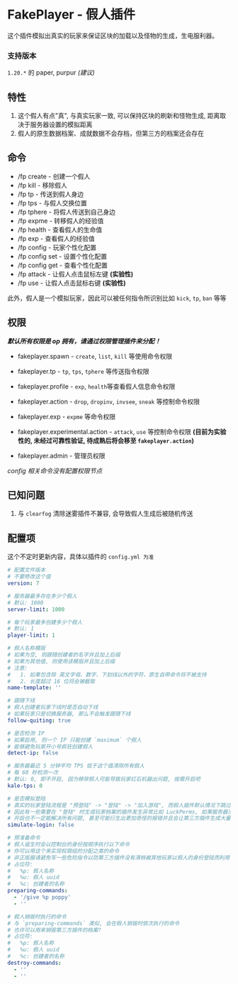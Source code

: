 # FakePlayer - 假人插件

这个插件模拟出真实的玩家来保证区块的加载以及怪物的生成，生电服利器。

### 支持版本

`1.20.*` 的 paper, purpur _(建议)_

## 特性

1. 这个假人有点"真", 与真实玩家一致, 可以保持区块的刷新和怪物生成, 距离取决于服务器设置的模拟距离
2. 假人的原生数据档案、成就数据不会存档，但第三方的档案还会存在

## 命令

+ /fp create - 创建一个假人
+ /fp kill - 移除假人
+ /fp tp - 传送到假人身边
+ /fp tps - 与假人交换位置
+ /fp tphere - 将假人传送到自己身边
+ /fp expme - 转移假人的经验值
+ /fp health - 查看假人的生命值
+ /fp exp - 查看假人的经验值
+ /fp config - 玩家个性化配置
+ /fp config set - 设置个性化配置
+ /fp config get - 查看个性化配置
+ /fp attack - 让假人点击鼠标左键 **(实验性)**
+ /fp use - 让假人点击鼠标右键 **(实验性)**

此外，假人是一个模拟玩家，因此可以被任何指令所识别比如 `kick`, `tp`, `ban` 等等

## 权限

**_默认所有权限是 op 拥有，请通过权限管理插件来分配！_**

+ fakeplayer.spawn - `create`, `list`, `kill` 等使用命令权限
+ fakeplayer.tp - `tp`, `tps`, `tphere` 等传送指令权限
+ fakeplayer.profile - `exp`, `health`等查看假人信息命令权限 
+ fakeplayer.action - `drop`, `dropinv`, `invsee`, `sneak` 等控制命令权限
+ fakeplayer.exp - `expme` 等命令权限


+ fakeplayer.experimental.action - `attack`, `use` 等控制命令权限 **(目前为实验性的, 未经过可靠性验证, 待成熟后将会移至 `fakeplayer.action`)**


+ fakeplayer.admin - 管理员权限

 
 
 _config 相关命令没有配置权限节点_

## 已知问题

1. 与 `clearfog` 清除迷雾插件不兼容, 会导致假人生成后被随机传送


## 配置项

这个不定时更新内容，具体以插件的 `config.yml 为准`

```yml
# 配置文件版本
# 不要修改这个值
version: 7

# 服务器最多存在多少个假人
# 默认: 1000
server-limit: 1000

# 每个玩家最多创建多少个假人
# 默认: 1
player-limit: 1

# 假人名称模版
# 如果为空, 则跟随创建者的名字并且加上后缀
# 如果为其他值, 则使用该模版并且加上后缀
# 注意:
#   1. 如果包含除 英文字母、数字、下划线以外的字符，原生自带命令将不被支持
#   2. 长度超过 16 位将会被截取
name-template: ''

# 跟随下线
# 假人创建者玩家下线时是否自动下线
# 如果玩家只是切换服务器, 那么不会触发跟随下线
follow-quiting: true

# 是否检测 IP
# 如果启用, 则一个 IP 只能创建 `maximum` 个假人
# 能够避免玩家开小号疯狂创建假人
detect-ip: false

# 服务器最近 5 分钟平均 TPS 低于这个值清除所有假人
# 每 60 秒检测一次
# 默认: 0, 即不开启, 因为移除假人可能导致玩家红石机器出问题, 按需开启吧
kale-tps: 0

# 是否模拟登陆
# 真实的玩家登陆流程是 "预登陆" -> "登陆" -> "加入游戏", 而假人插件默认情况下跳过了这三个步骤直接生成实体, 如果设置为 true 将会模拟这三个步骤
# 因此有一些需要在 "登陆" 时生成玩家档案的插件发生异常比如 LuckPerms, 如果服务器没有出现严重的错误不需要理会这些异常, 只是这些插件无法对假人进行操作而已
# 开启也不一定能解决所有问题, 甚至可能衍生出更加奇怪的报错并且会让第三方插件生成大量的假人数据, 或者由于和一些 "新加入玩家限制行动之类的插件" 起冲突而导致假人飞走
simulate-login: false

# 预准备命令
# 假人诞生时会以控制台的身份按顺序执行以下命令
# 你可以用这个来实现权限组的分配之类的命令
# 非正版服请避免写一些危险指令以防第三方插件没有清档被其他玩家以假人的身份登陆而利用
# 占位符:
#   %p: 假人名称
#   %u: 假人 uuid
#   %c: 创建者的名称
preparing-commands:
  - '/give %p poppy'
  - ''

# 假人销毁时执行的命令
# 与 `preparing-commands` 类似, 会在假人销毁时依次执行的命令
# 也许可以用来销毁第三方插件的档案?
# 占位符:
#   %p: 假人名称
#   %u: 假人 uuid
#   %c: 创建者的名称
destroy-commands:
  - ''
  - ''


```
